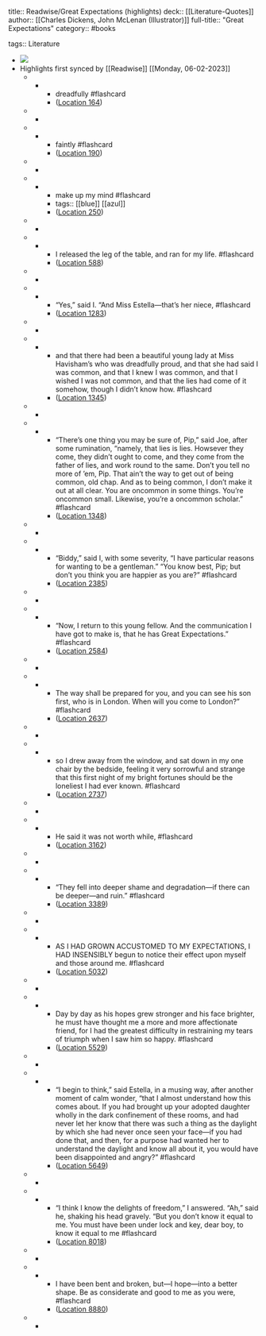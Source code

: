 title:: Readwise/Great Expectations (highlights)
deck:: [[Literature-Quotes]]
author:: [[Charles Dickens, John McLenan (Illustrator)]]
full-title:: "Great Expectations"
category:: #books

tags:: Literature

- ![](https://images-na.ssl-images-amazon.com/images/I/516U6tIUadL._SL200_.jpg)
- Highlights first synced by [[Readwise]] [[Monday, 06-02-2023]]
	- -
		- dreadfully #flashcard
		- ([Location 164](https://readwise.io/to_kindle?action=open&asin=B01E0XDNGK&location=164))
	- -
	- -
		- faintly #flashcard
		- ([Location 190](https://readwise.io/to_kindle?action=open&asin=B01E0XDNGK&location=190))
	- -
	- -
		- make up my mind #flashcard
		- tags:: [[blue]] [[azul]]
		- ([Location 250](https://readwise.io/to_kindle?action=open&asin=B01E0XDNGK&location=250))
	- -
	- -
		- I released the leg of the table, and ran for my life. #flashcard
		- ([Location 588](https://readwise.io/to_kindle?action=open&asin=B01E0XDNGK&location=588))
	- -
	- -
		- “Yes,” said I. “And Miss Estella—that’s her niece, #flashcard
		- ([Location 1283](https://readwise.io/to_kindle?action=open&asin=B01E0XDNGK&location=1283))
	- -
	- -
		- and that there had been a beautiful young lady at Miss Havisham’s who was dreadfully proud, and that she had said I was common, and that I knew I was common, and that I wished I was not common, and that the lies had come of it somehow, though I didn’t know how. #flashcard
		- ([Location 1345](https://readwise.io/to_kindle?action=open&asin=B01E0XDNGK&location=1345))
	- -
	- -
		- “There’s one thing you may be sure of, Pip,” said Joe, after some rumination, “namely, that lies is lies. Howsever they come, they didn’t ought to come, and they come from the father of lies, and work round to the same. Don’t you tell no more of ’em, Pip. That ain’t the way to get out of being common, old chap. And as to being common, I don’t make it out at all clear. You are oncommon in some things. You’re oncommon small. Likewise, you’re a oncommon scholar.” #flashcard
		- ([Location 1348](https://readwise.io/to_kindle?action=open&asin=B01E0XDNGK&location=1348))
	- -
	- -
		- “Biddy,” said I, with some severity, “I have particular reasons for wanting to be a gentleman.” “You know best, Pip; but don’t you think you are happier as you are?” #flashcard
		- ([Location 2385](https://readwise.io/to_kindle?action=open&asin=B01E0XDNGK&location=2385))
	- -
	- -
		- “Now, I return to this young fellow. And the communication I have got to make is, that he has Great Expectations.” #flashcard
		- ([Location 2584](https://readwise.io/to_kindle?action=open&asin=B01E0XDNGK&location=2584))
	- -
	- -
		- The way shall be prepared for you, and you can see his son first, who is in London. When will you come to London?” #flashcard
		- ([Location 2637](https://readwise.io/to_kindle?action=open&asin=B01E0XDNGK&location=2637))
	- -
	- -
		- so I drew away from the window, and sat down in my one chair by the bedside, feeling it very sorrowful and strange that this first night of my bright fortunes should be the loneliest I had ever known. #flashcard
		- ([Location 2737](https://readwise.io/to_kindle?action=open&asin=B01E0XDNGK&location=2737))
	- -
	- -
		- He said it was not worth while, #flashcard
		- ([Location 3162](https://readwise.io/to_kindle?action=open&asin=B01E0XDNGK&location=3162))
	- -
	- -
		- “They fell into deeper shame and degradation—if there can be deeper—and ruin.” #flashcard
		- ([Location 3389](https://readwise.io/to_kindle?action=open&asin=B01E0XDNGK&location=3389))
	- -
	- -
		- AS I HAD GROWN ACCUSTOMED TO MY EXPECTATIONS, I HAD INSENSIBLY begun to notice their effect upon myself and those around me. #flashcard
		- ([Location 5032](https://readwise.io/to_kindle?action=open&asin=B01E0XDNGK&location=5032))
	- -
	- -
		- Day by day as his hopes grew stronger and his face brighter, he must have thought me a more and more affectionate friend, for I had the greatest difficulty in restraining my tears of triumph when I saw him so happy. #flashcard
		- ([Location 5529](https://readwise.io/to_kindle?action=open&asin=B01E0XDNGK&location=5529))
	- -
	- -
		- “I begin to think,” said Estella, in a musing way, after another moment of calm wonder, “that I almost understand how this comes about. If you had brought up your adopted daughter wholly in the dark confinement of these rooms, and had never let her know that there was such a thing as the daylight by which she had never once seen your face—if you had done that, and then, for a purpose had wanted her to understand the daylight and know all about it, you would have been disappointed and angry?” #flashcard
		- ([Location 5649](https://readwise.io/to_kindle?action=open&asin=B01E0XDNGK&location=5649))
	- -
	- -
		- “I think I know the delights of freedom,” I answered. “Ah,” said he, shaking his head gravely. “But you don’t know it equal to me. You must have been under lock and key, dear boy, to know it equal to me #flashcard
		- ([Location 8018](https://readwise.io/to_kindle?action=open&asin=B01E0XDNGK&location=8018))
	- -
	- -
		- I have been bent and broken, but—I hope—into a better shape. Be as considerate and good to me as you were, #flashcard
		- ([Location 8880](https://readwise.io/to_kindle?action=open&asin=B01E0XDNGK&location=8880))
	- -